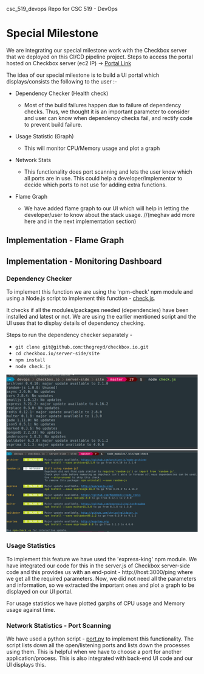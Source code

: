 csc_519_devops
Repo for CSC 519 - DevOps

# Special Milestone
We are integrating our special milestone work with the Checkbox server that we deployed on this CI/CD pipeline project.
Steps to access the portal hosted on Checkbox server (ec2 IP) ->
[Portal Link]()

The idea of our special milestone is to build a UI portal which displays/consists the following to the user :-

+ Dependency Checker (Health check)
  - Most of the build failures happen due to failure of dependency checks. Thus, we thought it is an important parameter to consider and user can know when dependency checks fail, and rectify code to prevent build failure.

+ Usage Statistic (Graph) 
  - This will monitor CPU/Memory usage and plot a graph

+ Network Stats 
  - This functionality does port scanning and lets the user know which all ports are in use. This could help a developer/implementor to decide which ports to not use for adding extra functions.

+ Flame Graph 
  - We have added flame graph to our UI which will help in letting the developer/user to know about the stack usage. 
  //(meghav add more here and in the next implementation section)

## Implementation - Flame Graph


## Implementation - Monitoring Dashboard 

### Dependency Checker

To implement this function we are using the 'npm-check' npm module and using a Node.js script to implement this function - [check.js](https://github.ncsu.edu/zsthampi/csc_519_devops/blob/milestone4/check.js).

It checks if all the modules/packages needed (dependencies) have been installed and latest or not.
We are using the earlier mentioned script and the UI uses that to display details of dependency checking.

Steps to run the dependency checker separately -
- `git clone git@github.com:thegreyd/checkbox.io.git`
- `cd checkbox.io/server-side/site`
- `npm install`
- `node check.js`

![check.js output](./screen2.png)
![npm-check output](./screen1.png)

### Usage Statistics

To implement this feature we have used the 'express-king' npm module. We have integrated our code for this in the server.js of Checkbox server-side code and this provides us with an end-point - http://host:3000/ping where we get all the required parameters.
Now, we did not need all the parameters and information, so we extracted the important ones and plot a graph to be displayed on our UI portal.

For usage statistics we have plotted garphs of CPU usage and Memory usage against time. 

### Network Statistics - Port Scanning

We have used a python script - [port.py](https://github.ncsu.edu/zsthampi/csc_519_devops/blob/milestone4/port.py) to implement this functionality. The script lists down all the open/listening ports and lists down the processes using them. This is helpful when we have to choose a port for another application/process. This is also integrated with back-end UI code and our UI displays this. 
